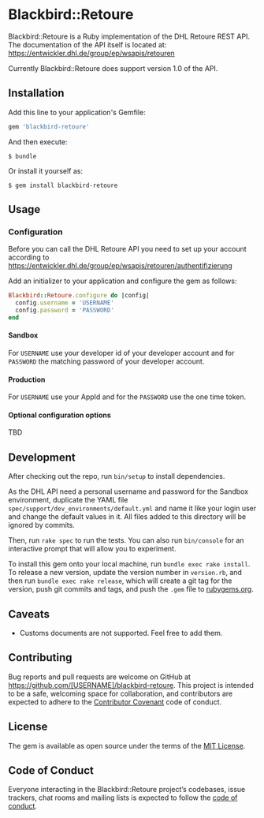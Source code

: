 # Blackbird::Retoure

Blackbird::Retoure is a Ruby implementation of the DHL Retoure REST API.
The documentation of the API itself is located at: https://entwickler.dhl.de/group/ep/wsapis/retouren

Currently Blackbird::Retoure does support version 1.0 of the API.

## Installation

Add this line to your application's Gemfile:

```ruby
gem 'blackbird-retoure'
```

And then execute:

    $ bundle

Or install it yourself as:

    $ gem install blackbird-retoure

## Usage

### Configuration

Before you can call the DHL Retoure API you need to set up your account according to https://entwickler.dhl.de/group/ep/wsapis/retouren/authentifizierung

Add an initializer to your application and configure the gem as follows:

```ruby
Blackbird::Retoure.configure do |config|
  config.username = 'USERNAME'
  config.password = 'PASSWORD'
end
```
#### Sandbox
For `USERNAME` use your developer id of your developer account and for `PASSWORD` the matching password of your developer account.

#### Production
For `USERNAME` use your AppId and for the `PASSWORD` use the one time token.

#### Optional configuration options

TBD

## Development

After checking out the repo, run `bin/setup` to install dependencies.

As the DHL API need a personal username and password for the Sandbox environment, duplicate the YAML file `spec/support/dev_environments/default.yml` and name it like your login user and change the default values in it. All files added to this directory will be ignored by commits.

Then, run `rake spec` to run the tests. You can also run `bin/console` for an interactive prompt that will allow you to experiment.

To install this gem onto your local machine, run `bundle exec rake install`. To release a new version, update the version number in `version.rb`, and then run `bundle exec rake release`, which will create a git tag for the version, push git commits and tags, and push the `.gem` file to [rubygems.org](https://rubygems.org).

## Caveats

- Customs documents are not supported. Feel free to add them.

## Contributing

Bug reports and pull requests are welcome on GitHub at https://github.com/[USERNAME]/blackbird-retoure. This project is intended to be a safe, welcoming space for collaboration, and contributors are expected to adhere to the [Contributor Covenant](http://contributor-covenant.org) code of conduct.

## License

The gem is available as open source under the terms of the [MIT License](https://opensource.org/licenses/MIT).

## Code of Conduct

Everyone interacting in the Blackbird::Retoure project’s codebases, issue trackers, chat rooms and mailing lists is expected to follow the [code of conduct](https://github.com/[USERNAME]/blackbird-retoure/blob/master/CODE_OF_CONDUCT.md).
